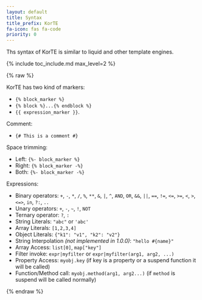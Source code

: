 ```yaml
---
layout: default
title: Syntax
title_prefix: KorTE
fa-icon: fas fa-code
priority: 0
---
```


Ths syntax of KorTE is similar to liquid and other template engines.

{% include toc_include.md max_level=2 %}

{% raw %}

KorTE has two kind of markers:
* `{% block_marker %}`
* `{% block %}...{% endblock %}`
* `{{ expression_marker }}`.

Comment:
* `{# This is a comment #}`

Space trimming:

* Left: `{%- block_marker %}`
* Right: `{% block_marker -%}`
* Both: `{%- block_marker -%}`

Expressions:

* Binary operators: `+`, `-`, `*`, `/`, `%`, `**`, `&`, `|`, `^`, `AND`, `OR`, `&&`, `||`, `==`, `!=`, `<=`, `>=`, `<`, `>`, `<=>`, `in`, `?:`, `..`
* Unary operators: `+`, `-`, `~`, `!`, `NOT`
* Ternary operator: `?`, `:`
* String Literals: `"abc"` or `'abc'`
* Array Literals: `[1,2,3,4]`
* Object Literals: `{"k1": "v1", "k2": "v2"}`
* String Interpolation *(not implemented in 1.0.0)*: `"hello #{name}"`
* Array Access: `list[0]`, `map["key"]`
* Filter invoke: `expr|myfilter` or `expr|myfilter(arg1, arg2, ...)`
* Property Access: `myobj.key` (if key is a property or a suspend function it will be called)
* Function/Method call: `myobj.method(arg1, arg2...)` (if `method` is suspend will be called normally)

{% endraw %}

